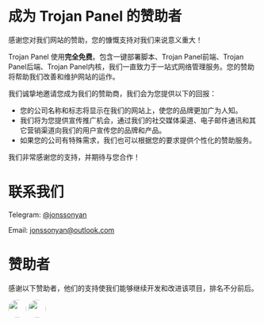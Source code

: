 # 成为 Trojan Panel 的赞助者

感谢您对我们网站的赞助，您的慷慨支持对我们来说意义重大！

Trojan Panel 使用**完全免费**。包含一键部署脚本、Trojan Panel前端、Trojan Panel后端、Trojan Panel内核，我们一直致力于一站式网络管理服务。您的赞助将帮助我们改善和维护网站的运作。

我们诚挚地邀请您成为我们的赞助商，我们会为您提供以下的回报：

- 您的公司名称和标志将显示在我们的网站上，使您的品牌更加广为人知。
- 我们将为您提供宣传推广机会，通过我们的社交媒体渠道、电子邮件通讯和其它营销渠道向我们的用户宣传您的品牌和产品。
- 如果您的公司有特殊需求，我们也可以根据您的要求提供个性化的赞助服务。

我们非常感谢您的支持，并期待与您合作！

# 联系我们

Telegram: [@jonssonyan](https://t.me/jonssonyan)

Email: [jonssonyan@outlook.com](mailto:jonssonyan@outlook.com)

# 赞助者

感谢以下赞助者，他们的支持使我们能够继续开发和改进该项目，排名不分前后。

<a target="_blank"><img style="width:36px;height:36px;border-radius: 50px;" src="https://user-images.githubusercontent.com/46235235/229303924-0e97ada7-fa4d-489b-a0dc-28a7db0b4713.png"></a>
<a target="_blank"><img style="width:36px;height:36px;border-radius: 50px;" src="https://user-images.githubusercontent.com/46235235/229304001-5860e3ec-6f00-4519-afdd-c83b19a2751e.png"></a>
